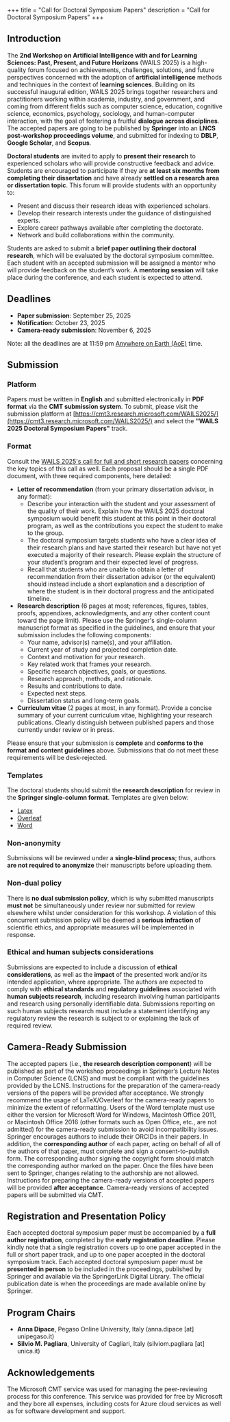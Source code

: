 +++
title = "Call for Doctoral Symposium Papers"
description = "Call for Doctoral Symposium Papers"
+++


## Introduction
The **2nd Workshop on Artificial Intelligence with and for Learning Sciences: Past, Present, and Future Horizons** 
(WAILS 2025) is a high-quality forum focused on achievements, challenges, solutions, and future perspectives concerned 
with the adoption of **artificial intelligence** methods and techniques in the context of **learning sciences**. Building on its 
successful inaugural edition, WAILS 2025 brings together researchers and practitioners working within academia, industry, and 
government, and coming from different fields such as computer science, education, cognitive science, economics, psychology, sociology, 
and human-computer interaction, with the goal of fostering a fruitful **dialogue across disciplines**. The accepted papers are going to 
be published by **Springer** into an **LNCS post-workshop proceedings volume**, and submitted for indexing to **DBLP**, **Google Scholar**, 
and **Scopus**. 

**Doctoral students** are invited to apply to **present their research** to experienced scholars who will provide constructive feedback and advice. 
Students are encouraged to participate if they are **at least six months from completing their dissertation** and have already **settled on a research 
area or dissertation topic**. This forum will provide students with an opportunity to: 
- Present and discuss their research ideas with experienced scholars. 
- Develop their research interests under the guidance of distinguished experts. 
- Explore career pathways available after completing the doctorate. 
- Network and build collaborations within the community.

Students are asked to submit a **brief paper outlining their doctoral research**, which will be evaluated by the doctoral symposium committee. 
Each student with an accepted submission will be assigned a mentor who will provide feedback on the student’s work. A **mentoring session** will take 
place during the conference, and each student is expected to attend.

## Deadlines
- **Paper submission**: September 25, 2025
- **Notification**: October 23, 2025
- **Camera-ready submission**: November 6, 2025

Note: all the deadlines are at 11:59 pm [Anywhere on Earth (AoE)](https://time.is/Anywhere_on_Earth) time.

## Submission 

### Platform

Papers must be written in **English** and submitted electronically in **PDF format** via the **CMT submission system**. To submit, please visit the submission platform at [https://cmt3.research.microsoft.com/WAILS2025/](https://cmt3.research.microsoft.com/WAILS2025/) and select the **"WAILS 2025 Doctoral Symposium Papers"** track.

### Format

Consult the [WAILS 2025's call for full and short research papers](/2025/call-full-short-papers/) concerning the key topics of this call as well. 
Each proposal should be a single PDF document, with three required components, here detailed:
- **Letter of recommendation** (from your primary dissertation advisor, in any format): 
  - Describe your interaction with the student and your assessment of the quality of their work. Explain how the WAILS 2025 doctoral symposium would benefit this student at this point in their doctoral program, as well as the contributions you expect the student to make to the group. 
  - The doctoral symposium targets students who have a clear idea of their research plans and have started their research but have not yet executed a majority of their research. Please explain the structure of your student’s program and their expected level of progress. 
  - Recall that students who are unable to obtain a letter of recommendation from their dissertation advisor (or the equivalent) should instead include a short explanation and a description of where the student is in their doctoral progress and the anticipated timeline.
- **Research description** (6 pages at most; references, figures, tables, proofs, appendixes, acknowledgments, and any other content count toward the page limit). Please use the Springer's single-column manuscript format as specified in the guidelines, and ensure that your submission includes the following components:
  - Your name, advisor(s) name(s), and your affiliation. 
  - Current year of study and projected completion date. 
  - Context and motivation for your research. 
  - Key related work that frames your research. 
  - Specific research objectives, goals, or questions. 
  - Research approach, methods, and rationale. 
  - Results and contributions to date. 
  - Expected next steps. 
  - Dissertation status and long-term goals.
- **Curriculum vitae** (2 pages at most, in any format). Provide a concise summary of your current curriculum vitae, highlighting your research publications. Clearly distinguish between published papers and those currently under review or in press.

Please ensure that your submission is **complete** and **conforms to the format and content guidelines** above. 
Submissions that do not meet these requirements will be desk-rejected.

### Templates

The doctoral students should submit the **research description** for review in the **Springer single-column format**. Templates are given below:
- [Latex](https://resource-cms.springernature.com/springer-cms/rest/v1/content/19238648/data/v8)
- [Overleaf](https://www.overleaf.com/latex/templates/springer-lecture-notes-in-computer-science/kzwwpvhwnvfj)
- [Word](https://urldefense.com/v3/__https://resource-cms.springernature.com/springer-cms/rest/v1/content/19238706/data/v5__;!!D9dNQwwGXtA!QassVui7ZN89lpQ-D7Y0u8JlGG89njKTrifZIdMWKXRkLszHuZKIFGLnmedhPj65oYOndDs5axD7BB3Xo9PVerEJD_woooW5_A$)

### Non-anonymity

Submissions will be reviewed under a **single-blind process**; thus, authors **are not required to anonymize** their manuscripts 
before uploading them.

### Non-dual policy 

There is **no dual submission policy**, which is why submitted manuscripts **must not** be simultaneously under review nor submitted for 
review elsewhere whilst under consideration for this workshop. A violation of this concurrent submission policy will be deemed a **serious 
infraction** of scientific ethics, and appropriate measures will be implemented in response.

### Ethical and human subjects considerations 

Submissions are expected to include a discussion of **ethical considerations**, as well as the **impact** of the presented work and/or its 
intended application, where appropriate. The authors are expected to comply with **ethical standards** and **regulatory guidelines** 
associated with **human subjects research**, including research involving human participants and research using personally identifiable data. 
Submissions reporting on such human subjects research must include a statement identifying any regulatory review the research is subject to or explaining the lack of required review.

## Camera-Ready Submission 

The accepted papers (i.e., **the research description component**) will be published as part of the workshop proceedings in Springer’s Lecture Notes in Computer Science (LCNS)
and must be compliant with the guidelines provided by the LCNS. Instructions for the preparation of the camera-ready versions 
of the papers will be provided after acceptance. We strongly recommend the usage of LaTeX/Overleaf for the camera-ready papers to minimize 
the extent of reformatting. Users of the Word template must use either the version for Microsoft Word for Windows, Macintosh Office 2011, or 
Macintosh Office 2016 (other formats such as Open Office, etc., are not admitted) for the camera-ready submission to avoid incompatibility issues. 
Springer encourages authors to include their ORCIDs in their papers. In addition, the **corresponding author** of each paper, acting on behalf of all 
of the authors of that paper, must complete and sign a consent-to-publish form. The corresponding author signing the copyright form should match 
the corresponding author marked on the paper. Once the files have been sent to Springer, changes relating to the authorship are not allowed. 
Instructions for preparing the camera-ready versions of accepted papers will be provided **after acceptance**. Camera-ready versions of accepted 
papers will be submitted via CMT.

## Registration and Presentation Policy 

Each accepted doctoral symposium paper must be accompanied by a **full author registration**, completed by the **early registration deadline**. 
Please kindly note that a single registration covers up to one paper accepted in the full or short paper track, and up to one paper accepted 
in the doctoral symposium track. Each accepted doctoral symposium paper must be **presented in person** to be included in the 
proceedings, published by Springer and available via the SpringerLink Digital Library. The official publication date is when the 
proceedings are made available online by Springer. 

## Program Chairs 
- **Anna Dipace**, Pegaso Online University, Italy (anna.dipace [at] unipegaso.it)
- **Silvio M. Pagliara**, University of Cagliari, Italy (silviom.pagliara [at] unica.it)

## Acknowledgements
The Microsoft CMT service was used for managing the peer-reviewing process for this conference. This service was provided for free by
Microsoft and they bore all expenses, including costs for Azure cloud services as well as for software development and support.
